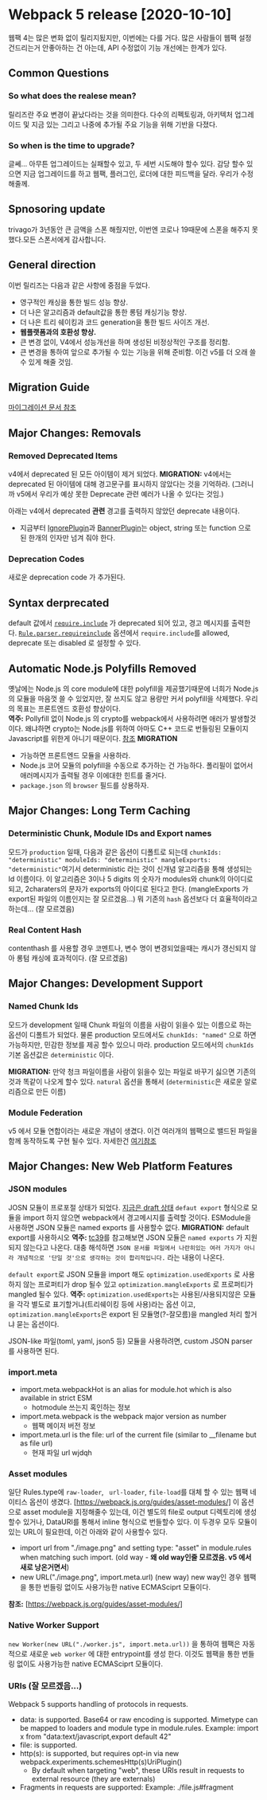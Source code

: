 # Webpack 5 release [2020-10-10]
웹팩 4는 많은 변화 없이 릴리지됬지만, 이번에는 다를 거다. 많은 사람들이 웹팩 설정 건드리는거 안좋아하는 건 아는데, API 수정없이 기능 개선에는 한계가 있다. 

## Common Questions
### So what does the realese mean?
릴리즈란 주요 변경이 끝났다라는 것을 의미한다. 다수의 리펙토링과, 아키텍처 업그레이드 및 지금 있는 그리고 나중에 추가될 주요 기능을 위해 기반을 다졌다. 

### So when is the time to upgrade?
글쎄... 아무튼 업그레이드는 실패할수 있고, 두 세번 시도해야 할수 있다. 감당 할수 있으면 지금 업그레이드를 하고 웹팩, 플러그인, 로더에 대한 피드백을 달라. 우리가 수정해줄께.

## Spnosoring update
trivago가 3년동안 큰 금액을 스폰 해줬지만, 이번엔 코로나 19때문에 스폰을 해주지 못했다.모든 스폰서에게 감사합니다. 

## General direction
이번 릴리즈는 다음과 같은 사항에 중점을 두었다. 
- 영구적인 캐싱을 통한 빌드 성능 향상.
- 더 나은 알고리즘과 default값을 통한 롱텀 캐싱기능 향상.
- 더 나은 트리 쉐이킹과 코드 generation을 통한 빌드 사이즈 개선.
- **웹플랫폼과의 호환성 향상.**
- 큰 변경 없이, V4에서 성능개선을 하며 생성된 비정상적인 구조를 정리함.
- 큰 변경을 통하여 앞으로 추가될 수 있는 기능을 위해 준비함. 이건 v5를 더 오래 쓸수 있게 해줄 것임.
  
## Migration Guide
[마이그레이션 문서 참조](https://webpack.js.org/migrate/5)

## Major Changes: Removals
### Removed Deprecated Items
v4에서 deprecated 된 모든 아이템이 제거 되었다.
**MIGRATION:** v4에서는 deprecated 된 아이템에 대해 경고문구를 표시하지 않았다는 것을 기억하라. (그러니까 v5에서 우리가 예상 못한 Deprecate 관련 예러가 나올 수 있다는 것임.)

아래는 v4에서 deprecated **관련** 경고를 출력하지 않았던 deprecate 내용이다. 
- 지금부터 [IgnorePlugin](https://webpack.js.org/plugins/ignore-plugin/)과 [BannerPlugin](https://webpack.js.org/plugins/banner-plugin/)는 object, string 또는 function 으로 된 한개의 인자만 넘겨 줘야 한다. 
  
### Deprecation Codes
새로운 deprecation code 가 추가된다.

## Syntax derprecated
default 값에서 [`require.include`](https://webpack.js.org/api/module-methods/#requireinclude) 가 deprecated 되어 있고, 경고 메시지를 출력한다. 
[`Rule.parser.requireinclude`](https://webpack.js.org/configuration/module/#ruleparser) 옵션에서 `require.include`를 allowed, deprecate 또는 disabled 로 설정할 수 있다. 

## Automatic Node.js Polyfills Removed
옛날에는 Node.js 의 core module에 대한 polyfill을 제공했기때문에 너희가 Node.js의 모듈을 마음껏 쓸 수 있었지만, 잘 쓰지도 않고 용량만 커서 polyfill을 삭제했다. 
우리의 목표는 프론트엔드 호환성 향상이다.  
**역주:** Pollyfill 없이 Node.js 의 crypto를 webpack에서 사용하려면 애러가 발생할것이다. 왜냐하면 crypto는 Node.js를 위하여 아마도 C++ 코드로 번들링된 모듈이지 Javascript를 위한게 아니기 때문이다. [참조](https://medium.com/hackernoon/using-core-node-js-modules-in-react-native-apps-64acd4d07140)
**MIGRATION**
- 가능하면 프론트엔드 모듈을 사용하라. 
- Node.js 코어 모듈의 polyfill을 수동으로 추가하는 건 가능하다. 폴리필이 없어서 애러메시지가 출력될 경우 이에대한 힌트를 줄거다. 
- `package.json` 의 `browser` 필드를 상용하자. 

## Major Changes: Long Term Caching
### Deterministic Chunk, Module IDs and Export names
모드가 `production` 일때, 다음과 같은 옵션이 디폴트로 되는데 `chunkIds: "deterministic" moduleIds: "deterministic" mangleExports: "deterministic"`여기서 deterministic 라는 것이 신개념 알고리즘을 통해 생성되는 Id 이름이다. 이 알고리즘은 3이나 5 digits 의 숫자가 modules와 chunk의 아이디로 되고, 2charaters의 문자가 exports의 아이디로 된다고 한다. (mangleExports 가 export된 파일의 이름인지는 잘 모르겠음...) 뭐 기존의 `hash` 옵션보다 더 효율적이라고 하는데... (잘 모르겠음)

### Real Content Hash
contenthash 를 사용할 경우 코멘트나, 변수 명이 변경되었을때는 캐시가 갱신되지 않아 롱텀 캐싱에 효과적이다. (잘 모르겠음)

## Major Changes: Development Support
### Named Chunk Ids
모드가 development 일때 Chunk 파일의 이름을 사람이 읽을수 있는 이름으로 하는 옵션이 디폴트가 되었다. 물론 production 모드에서도 `chunkIds: "named"` 으로 하면 가능하지만, 민감한 정보를 제공 할수 있으니 마라. production 모드에서의 `chunkIds` 기본 옵션값은 `deterministic` 이다. 

**MIGRATION:** 만약 청크 파일이름을 사람이 읽을수 있는 파일로 바꾸기 싫으면 기존의 것과 똑같이 나오게 할수 있다. `natural` 옵션을 통해서 (`deterministic`은 새로운 알로리즘으로 만든 이름)

### Module Federation
v5 에서 모듈 연합이라는 새로운 개념이 생겼다. 이건 여러개의 웹팩으로 밸드된 파일을 함께 동작하도록 구현 될수 있다. 
자세한건 [여기참조](https://webpack.js.org/concepts/module-federation)

## Major Changes: New Web Platform Features
### JSON modules
JOSN 모듈이 프로포절 상태가 되었다. [지금은 draft 상태](https://github.com/tc39/proposal-json-modules) `defaut export` 형식으로 모듈을 import 하지 않으면 webpack에서 경고메시지를 출력할 것이다. ESModule을 사용하면 JSON 모듈은 named exports 를 사용할수 없다. 
**MIGRATION:** default export를 사용하시오
**역주:** [tc39](https://github.com/tc39/proposal-json-modules)를 참고해보면 JSON 모듈은 `named exports` 가 지원되지 않는다고 나온다. 대충 해석하면 `JSON 문서를 파일에서 나란히있는 여러 가지가 아니라 개념적으로 '단일 것'으로 생각하는 것이 합리적입니다.` 라는 내용이 나온다. 

`default export`로 JSON 모듈을 import 해도 `optimization.usedExports` 로 사용하지 않는 프로퍼티가 drop 될수 있고 `optimization.mangleExports` 로  프로퍼티가 mangled 될수 있다.
**역주:** `optimization.usedExports`는 사용된/사용되지않은 모듈을 각각 별도로 표기할거냐(트리쉐이킹 등에 사용)라는 옵션 이고, `optimization.mangleExports`은 export 된 모듈명(?-잘모름)을 mangled 처리 할거냐 묻는 옵션이다.

JSON-like 파일(toml, yaml, json5 등) 모듈을 사용하려면, custom JSON parser 를 사용하면 된다. 

### import.meta
- import.meta.webpackHot is an alias for module.hot which is also available in strict ESM
  - hotmodule 쓰는지 혹인하는 정보
- import.meta.webpack is the webpack major version as number
  - 웹팩 메이저 버전 정보
- import.meta.url is the file: url of the current file (similar to __filename but as file url)
  - 현재 파일 url  wjdqh

### Asset modules
일단 Rules.type에  `raw-loader`, ` url-loader`, `file-load`를 대체 할 수 있는 웹팩 네이티스 옵션이 생겼다. [https://webpack.js.org/guides/asset-modules/]
이 옵션으로 asset module을 지정해줄수 있는데, 이건 별도의 file로 output 디렉토리에 생성할수 있거나, DataURI를 통해서 inline 형식으로 번들할수 있다. 이 두경우 모두 모듈이 있는 URL이 필요한데, 이건 아래와 같이 사용할수 있다. 
- import url from "./image.png" and setting type: "asset" in module.rules when matching such import. (old way - **왜 old way인줄 모르겠음. v5 에서 새로 낭온거면서**)
- new URL("./image.png", import.meta.url) (new way)
new way인 경우 웹팩을 통한 번들링 없이도 사용가능한 native ECMASciprt 모듈이다. 

**참조:** [https://webpack.js.org/guides/asset-modules/]

 ### Native Worker Support
`new Worker(new URL("./worker.js", import.meta.url))` 을 통하여 웹팩은 자동적으로 새로운 `web worker` 에 대한 entrypoint를 생성 한다. 이것도 웹팩을 통한 번들링 없이도 사용가능한 native ECMASciprt 모듈이다. 

### URIs (잘 모르겠음...)
Webpack 5 supports handling of protocols in requests.

- data: is supported. Base64 or raw encoding is supported. Mimetype can be mapped to loaders and module type in module.rules. Example: import x from "data:text/javascript,export default 42"
- file: is supported.
- http(s): is supported, but requires opt-in via new webpack.experiments.schemesHttp(s)UriPlugin()
	- By default when targeting "web", these URIs result in requests to external resource (they are externals)
- Fragments in requests are supported: Example: ./file.js#fragment

